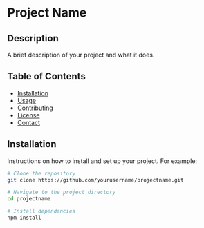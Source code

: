 # Project Name

## Description
A brief description of your project and what it does.

## Table of Contents
- [Installation](#installation)
- [Usage](#usage)
- [Contributing](#contributing)
- [License](#license)
- [Contact](#contact)

## Installation
Instructions on how to install and set up your project. For example:

```bash
# Clone the repository
git clone https://github.com/yourusername/projectname.git

# Navigate to the project directory
cd projectname

# Install dependencies
npm install

